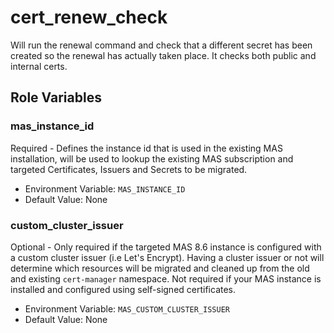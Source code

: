 cert_renew_check
=============

Will run the renewal command and check that a different secret has been created so the renewal has actually taken place. It checks both public and internal certs.

Role Variables
--------------
### mas_instance_id
Required - Defines the instance id that is used in the existing MAS installation, will be used to lookup the existing MAS subscription and targeted Certificates, Issuers and Secrets to be migrated.

- Environment Variable: `MAS_INSTANCE_ID`
- Default Value: None

### custom_cluster_issuer
Optional - Only required if the targeted MAS 8.6 instance is configured with a custom cluster issuer (i.e Let's Encrypt).
Having a cluster issuer or not will determine which resources will be migrated and cleaned up from the old and existing `cert-manager` namespace.
Not required if your MAS instance is installed and configured using self-signed certificates.

- Environment Variable: `MAS_CUSTOM_CLUSTER_ISSUER`
- Default Value: None
